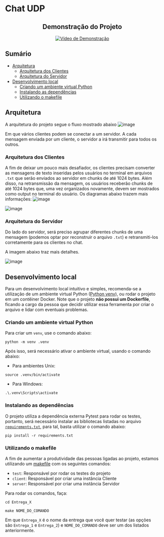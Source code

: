 # Chat UDP
## <div align="center"> Demonstração do Projeto</div>

<div align="center">
        <a href="https://www.youtube.com/watch?v=-Kuva1jW7y4">
            <img src="https://img.youtube.com/vi/-Kuva1jW7y4/0.jpg" alt="Vídeo de Demonstração">
        </a>
    </div>

## Sumário

- [Arquitetura](#arquitetura)
  - [Arquitetura dos Clientes](#arquitetura-dos-clientes)
  - [Arquitetura do Servidor](#arquitetura-do-servidor)
- [Desenvolvimento local](#desenvolvimento-local)
  - [Criando um ambiente virtual Python](#criando-um-ambiente-virtual-python)
  - [Instalando as dependências](#instalando-as-dependências)
  - [Utilizando o makefile](#utilizando-o-makefile)

## Arquitetura

A arquitetura do projeto segue o fluxo mostrado abaixo
![image](https://github.com/RicardoMorato/ChatUDP/assets/56000167/b41a5aeb-505d-4298-9327-dfb3b3f2b771)

Em que vários clientes podem se conectar a um servidor. A cada mensagem enviada por um cliente, o servidor a irá transmitir para todos os outros.

### Arquitetura dos Clientes

A fim de deixar um pouco mais desafiador, os clientes precisam converter as mensagens de texto inseridas pelos usuários no terminal em arquivos `.txt` que serão enviados ao servidor em chunks de até 1024 bytes. Além disso, na retransmissão da mensagem, os usuários receberão chunks de até 1024 bytes que, uma vez organizados novamente, devem ser mostrados como output no terminal do usuário. Os diagramas abaixo trazem mais informações:
![image](https://github.com/RicardoMorato/ChatUDP/assets/56000167/e8e12ec0-872d-47ea-aa00-8e9a4de9df50)

![image](https://github.com/RicardoMorato/ChatUDP/assets/56000167/e28c17be-e2f6-491f-a62a-4617f530a727)

### Arquitetura do Servidor

Do lado do servidor, será preciso agrupar diferentes chunks de uma mensagem (podemos optar por reconstruir o arquivo `.txt`) e retransmiti-los corretamente para os clientes no chat.

A imagem abaixo traz mais detalhes.

![image](https://github.com/RicardoMorato/ChatUDP/assets/56000167/d7c32711-8a5b-4576-aa39-b5530c963d38)

## Desenvolvimento local

Para um desenvolvimento local intuitivo e simples, recomenda-se a utilização de um ambiente virtual Python ([Python venv](https://www.geeksforgeeks.org/create-virtual-environment-using-venv-python/?ref=ml_lbp)), ou rodar o projeto em um contêiner Docker. Note que o projeto **não possui um Dockerfile**, ficando a cargo da pessoa que decidir utilizar essa ferramenta por criar o arquivo e lidar com eventuais problemas.

### Criando um ambiente virtual Python

Para criar um `venv`, use o comando abaixo:

```shell
python -m venv .venv
```

Após isso, será necessário ativar o ambiente virtual, usando o comando abaixo:

- Para ambientes Unix:

```shell
source .venv/bin/activate
```

- Para Windows:

```shell
.\.venv\Scripts\activate
```

### Instalando as dependências

O projeto utiliza a dependência externa Pytest para rodar os testes, portanto, será necessário instalar as bibliotecas listadas no arquivo [`requirements.txt`](/requirements.txt), para tal, basta utilizar o comando abaixo:

```shell
pip install -r requirements.txt
```

### Utilizando o makefile

A fim de aumentar a produtividade das pessoas ligadas ao projeto, estamos utilizando um [makefile](/makefile) com os seguintes comandos:

- `test`: Responsável por rodar os testes do projeto
- `client`: Responsável por criar uma instância Cliente
- `server`: Responsável por criar uma instância Servidor

Para rodar os comandos, faça:

```shell
cd Entrega_X

make NOME_DO_COMANDO
```

Em que `Entrega_X` é o nome da entrega que você quer testar (as opções são `Entrega_1` e `Entrega_2`) e `NOME_DO_COMANDO` deve ser um dos listados anteriormente.

